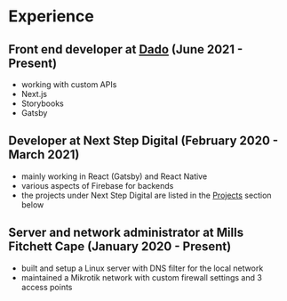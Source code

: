 # Experience
## Front end developer at [Dado](https://dadoagency.com/) (June 2021 - Present)

- working with custom APIs
- Next.js
- Storybooks
- Gatsby

## Developer at Next Step Digital (February 2020 - March 2021)

- mainly working in React (Gatsby) and React Native
- various aspects of Firebase for backends
- the projects under Next Step Digital are listed in the [Projects](#projects) section below

## Server and network administrator at Mills Fitchett Cape (January 2020 - Present)

- built and setup a Linux server with DNS filter for the local network
- maintained a Mikrotik network with custom firewall settings and 3 access points